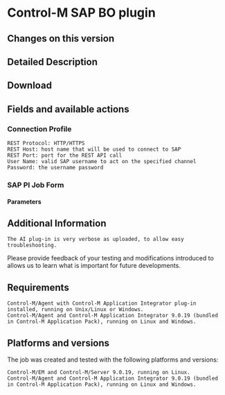 # Control-M SAP BO plugin

## Changes on this version


## Detailed Description


## Download

## Fields and available actions

### Connection Profile

    REST Protocol: HTTP/HTTPS
    REST Host: host name that will be used to connect to SAP
    REST Port: port for the REST API call
    User Name: valid SAP username to act on the specified channel
    Password: the username password

### SAP PI Job Form

#### Parameters


## Additional Information

    The AI plug-in is very verbose as uploaded, to allow easy troubleshooting.

Please provide feedback of your testing and modifications introduced to allows us to learn what is important for future developments.

## Requirements

    Control-M/Agent with Control-M Application Integrator plug-in installed, running on Unix/Linux or Windows.
    Control-M/Agent and Control-M Application Integrator 9.0.19 (bundled in Control-M Application Pack), running on Linux and Windows.

## Platforms and versions

The job was created and tested with the following platforms and versions:

    Control-M/EM and Control-M/Server 9.0.19, running on Linux.
    Control-M/Agent and Control-M Application Integrator 9.0.19 (bundled in Control-M Application Pack), running on Linux and Windows.
